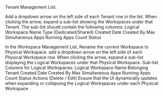 Tenant Management List:

Add a dropdown arrow on the left side of each Tenant row in the list.
When clicking the arrow, expand a sub-list showing the Workspaces under that Tenant.
The sub-list should contain the following columns:
Logical Workspace Name
Type (Dedicated/Shared)
Created Date
Created By
Max Simultaneous Apps
Running Apps Count
Status


In the Workspace Management List, 
Rename the current Workspace to Physical Workspace.
add a dropdown arrow on the left side of each Physical Workspace row.
When clicking the arrow, expand a sub-list displaying the Logical Workspaces under that Physical Workspace.
Sub-list Columns for Logical Workspaces:
Logical Workspace Name
Belonging Tenant
Created Date
Created By
Max Simultaneous Apps
Running Apps Count
Status
Actions (Delete / Edit)
Ensure that the UI dynamically updates when expanding or collapsing the Logical Workspaces under each Physical Workspace
